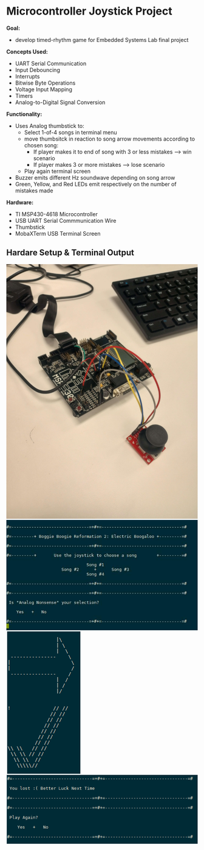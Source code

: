 # Microcontroller Joystick Project 

**Goal:** 
- develop timed-rhythm game for Embedded Systems Lab final project
  
**Concepts Used:** 
- UART Serial Communication
- Input Debouncing
- Interrupts
- Bitwise Byte Operations
- Voltage Input Mapping
- Timers
- Analog-to-Digital Signal Conversion
  
**Functionality:**
- Uses Analog thumbstick to:
  - Select 1-of-4 songs in terminal menu
  - move thumbsitck in reaction to song arrow movements according to chosen song:
    - If player makes it to end of song with 3 or less mistakes --> win scenario
    - If player makes 3 or more mistakes --> lose scenario
  - Play again terminal screen
- Buzzer emits different Hz soundwave depending on song arrow
- Green, Yellow, and Red LEDs emit respectively on the number of mistakes made

  
**Hardware:**
- TI MSP430-4618 Microcontroller
- USB UART Serial Commmunication Wire
- Thumbstick
- MobaXTerm USB Terminal Screen




## Hardare Setup & Terminal Output
![hardware](./utils/images/embeddedHardware.jpg)
![terminal](./utils/images/terminalOutput.jpg)
![arrows](./utils/images/cpe325Final_arrow1.png)
![playAgain](./utils/images/cpe325Final_replay.png)

